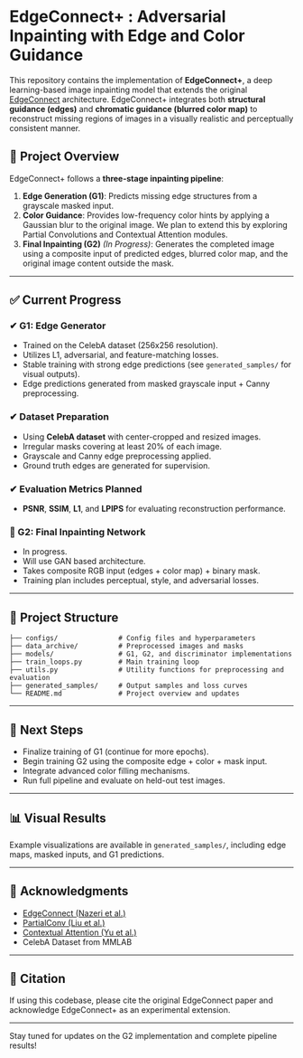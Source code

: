 
# EdgeConnect+ : Adversarial Inpainting with Edge and Color Guidance

This repository contains the implementation of **EdgeConnect+**, a deep learning-based image inpainting model that extends the original [EdgeConnect](https://arxiv.org/abs/1901.00212) architecture. EdgeConnect+ integrates both **structural guidance (edges)** and **chromatic guidance (blurred color map)** to reconstruct missing regions of images in a visually realistic and perceptually consistent manner.

## 📌 Project Overview

EdgeConnect+ follows a **three-stage inpainting pipeline**:

1. **Edge Generation (G1)**: Predicts missing edge structures from a grayscale masked input.
2. **Color Guidance**: Provides low-frequency color hints by applying a Gaussian blur to the original image. We plan to extend this by exploring Partial Convolutions and Contextual Attention modules.
3. **Final Inpainting (G2)** *(In Progress)*: Generates the completed image using a composite input of predicted edges, blurred color map, and the original image content outside the mask.

---

## ✅ Current Progress

### ✔ G1: Edge Generator

- Trained on the CelebA dataset (256x256 resolution).
- Utilizes L1, adversarial, and feature-matching losses.
- Stable training with strong edge predictions (see `generated_samples/` for visual outputs).
- Edge predictions generated from masked grayscale input + Canny preprocessing.

### ✔ Dataset Preparation

- Using **CelebA dataset** with center-cropped and resized images.
- Irregular masks covering at least 20% of each image.
- Grayscale and Canny edge preprocessing applied.
- Ground truth edges are generated for supervision.

### ✔ Evaluation Metrics Planned

- **PSNR**, **SSIM**, **L1**, and **LPIPS** for evaluating reconstruction performance.

### 🚧 G2: Final Inpainting Network

- In progress.
- Will use GAN based architecture.
- Takes composite RGB input (edges + color map) + binary mask.
- Training plan includes perceptual, style, and adversarial losses.

---

## 📁 Project Structure

```
├── configs/               # Config files and hyperparameters
├── data_archive/          # Preprocessed images and masks
├── models/                # G1, G2, and discriminator implementations
├── train_loops.py         # Main training loop
├── utils.py               # Utility functions for preprocessing and evaluation
├── generated_samples/     # Output samples and loss curves
└── README.md              # Project overview and updates
```

---

## 🔧 Next Steps

- Finalize training of G1 (continue for more epochs).
- Begin training G2 using the composite edge + color + mask input.
- Integrate advanced color filling mechanisms.
- Run full pipeline and evaluate on held-out test images.

---

## 📊 Visual Results

Example visualizations are available in `generated_samples/`, including edge maps, masked inputs, and G1 predictions.

---

## 🤝 Acknowledgments

- [EdgeConnect (Nazeri et al.)](https://arxiv.org/abs/1901.00212)
- [PartialConv (Liu et al.)](https://arxiv.org/abs/1804.07723)
- [Contextual Attention (Yu et al.)](https://arxiv.org/abs/1801.07892)
- CelebA Dataset from MMLAB

---

## 🧪 Citation

If using this codebase, please cite the original EdgeConnect paper and acknowledge EdgeConnect+ as an experimental extension.

---

Stay tuned for updates on the G2 implementation and complete pipeline results!
